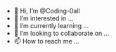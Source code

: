 - 👋 Hi, I’m @Coding-0all
- 👀 I’m interested in ...
- 🌱 I’m currently learning ...
- 💞️ I’m looking to collaborate on ...
- 📫 How to reach me ...

<!---
Coding-0all/Coding-0all is a ✨ special ✨ repository because its `README.md` (this file) appears on your GitHub profile.
You can click the Preview link to take a look at your changes.
--->
